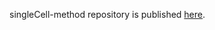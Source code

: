 
singleCell-method repository is published [here](https://jhsiao999.github.io/singleCell-method/analysis).

